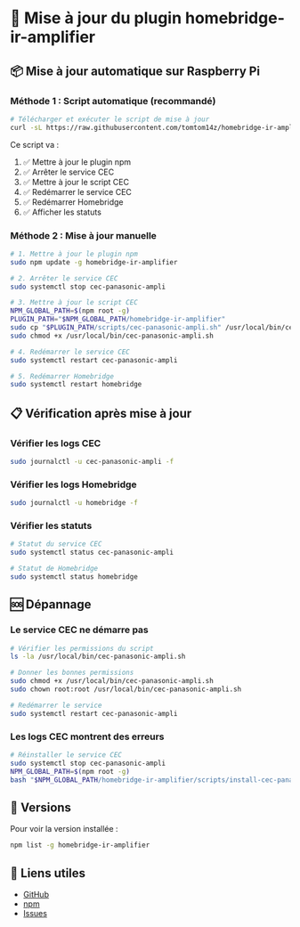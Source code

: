 # 🔄 Mise à jour du plugin homebridge-ir-amplifier

## 📦 Mise à jour automatique sur Raspberry Pi

### Méthode 1 : Script automatique (recommandé)

```bash
# Télécharger et exécuter le script de mise à jour
curl -sL https://raw.githubusercontent.com/tomtom14z/homebridge-ir-amplifier/main/scripts/update-plugin-raspberry.sh | bash
```

Ce script va :
1. ✅ Mettre à jour le plugin npm
2. ✅ Arrêter le service CEC
3. ✅ Mettre à jour le script CEC
4. ✅ Redémarrer le service CEC
5. ✅ Redémarrer Homebridge
6. ✅ Afficher les statuts

### Méthode 2 : Mise à jour manuelle

```bash
# 1. Mettre à jour le plugin npm
sudo npm update -g homebridge-ir-amplifier

# 2. Arrêter le service CEC
sudo systemctl stop cec-panasonic-ampli

# 3. Mettre à jour le script CEC
NPM_GLOBAL_PATH=$(npm root -g)
PLUGIN_PATH="$NPM_GLOBAL_PATH/homebridge-ir-amplifier"
sudo cp "$PLUGIN_PATH/scripts/cec-panasonic-ampli.sh" /usr/local/bin/cec-panasonic-ampli.sh
sudo chmod +x /usr/local/bin/cec-panasonic-ampli.sh

# 4. Redémarrer le service CEC
sudo systemctl restart cec-panasonic-ampli

# 5. Redémarrer Homebridge
sudo systemctl restart homebridge
```

## 📋 Vérification après mise à jour

### Vérifier les logs CEC
```bash
sudo journalctl -u cec-panasonic-ampli -f
```

### Vérifier les logs Homebridge
```bash
sudo journalctl -u homebridge -f
```

### Vérifier les statuts
```bash
# Statut du service CEC
sudo systemctl status cec-panasonic-ampli

# Statut de Homebridge
sudo systemctl status homebridge
```

## 🆘 Dépannage

### Le service CEC ne démarre pas

```bash
# Vérifier les permissions du script
ls -la /usr/local/bin/cec-panasonic-ampli.sh

# Donner les bonnes permissions
sudo chmod +x /usr/local/bin/cec-panasonic-ampli.sh
sudo chown root:root /usr/local/bin/cec-panasonic-ampli.sh

# Redémarrer le service
sudo systemctl restart cec-panasonic-ampli
```

### Les logs CEC montrent des erreurs

```bash
# Réinstaller le service CEC
sudo systemctl stop cec-panasonic-ampli
NPM_GLOBAL_PATH=$(npm root -g)
bash "$NPM_GLOBAL_PATH/homebridge-ir-amplifier/scripts/install-cec-panasonic.sh"
```

## 📝 Versions

Pour voir la version installée :

```bash
npm list -g homebridge-ir-amplifier
```

## 🔗 Liens utiles

- [GitHub](https://github.com/tomtom14z/homebridge-ir-amplifier)
- [npm](https://www.npmjs.com/package/homebridge-ir-amplifier)
- [Issues](https://github.com/tomtom14z/homebridge-ir-amplifier/issues)

